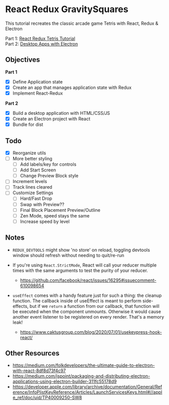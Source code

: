 # React Redux GravitySquares 

This tutorial recreates the classic arcade game Tetris with React, Redux & Electron

Part 1: [React Redux Tetris Tutorial](https://github.com/MakeSchool-Tutorials/web-7-react-redux-tetris-app)    
Part 2: [Desktop Apps with Electron](https://github.com/Make-School-Courses/FEW-2.4-Native-Development-with-JavaScript/blob/master/Lessons/Lesson-03.md)

## Objectives

**Part 1**
- [x] Define Application state
- [x] Create an app that manages application state with Redux
- [x] Implement React-Redux

**Part 2**
- [x] Build a desktop application with HTML/CSS/JS
- [x] Create an Electron project with React
- [x] Bundle for dist

## Todo
- [x] Reorganize utils
- [ ] More better styling
  - [ ] Add labels/key for controls
  - [ ] Add Start Screen
  - [ ] Change Preview Block style
- [ ] Increment levels
- [ ] Track lines cleared
- [ ] Customize Settings
  - [ ] Hard/Fast Drop 
  - [ ] Swap with Preview??
  - [ ] Final Block Placement Preview/Outline
  - [ ] Zen Mode, speed stays the same
  - [ ] Increase speed by level

## Notes
- `REDUX_DEVTOOLS` might show 'no store' on reload, toggling devtools window should refresh without needing to quit/re-run
  
- If you're using `React.StrictMode`, React will call your reducer multiple times with the same arguments to test the purity of your reducer.
  - https://github.com/facebook/react/issues/16295#issuecomment-610098654
  
- `useEffect` comes with a handy feature just for such a thing: the cleanup function. The callback inside of useEffect is meant to perform side-effects, but if we `return` a function from our callback, that function will be executed when the component unmounts. Otherwise it would cause another event listener to be registered on every render. That's a memory leak!
  - https://www.caktusgroup.com/blog/2020/07/01/usekeypress-hook-react/

## Other Resources
- https://medium.com/folkdevelopers/the-ultimate-guide-to-electron-with-react-8df8d73f4c97
- https://medium.com/jspoint/packaging-and-distributing-electron-applications-using-electron-builder-311fc55178d9
- https://developer.apple.com/library/archive/documentation/General/Reference/InfoPlistKeyReference/Articles/LaunchServicesKeys.html#//apple_ref/doc/uid/TP40009250-SW8
